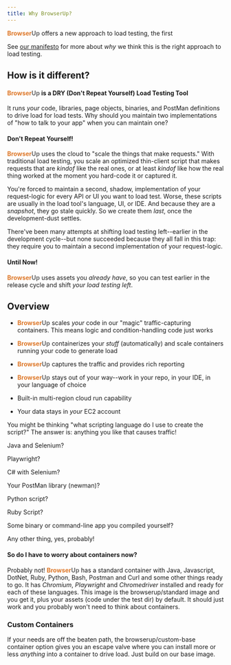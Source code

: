 ```yaml
---
title: Why BrowserUp?
---
```


<span style="font-weight: bold; color: #de792b;">Browser</span><span style="font-weight: bold; color: #6e6e6e;">Up</span> offers a new approach to load testing, the first

See [our manifesto](manifesto.md) for more about _why_ we think this is the right approach to load testing.

## How is it different?

#### <span style="font-weight: bold; color: #de792b;">Browser</span><span style="font-weight: bold; color: #6e6e6e;">Up</span> is a DRY (Don't Repeat Yourself) Load Testing Tool

It runs _your_ code, libraries, page objects, binaries, and PostMan definitions to drive load for load tests.
Why should you maintain two implementations of "how to talk to your app" when you can maintain one?

#### Don't Repeat Yourself!

<span style="font-weight: bold; color: #de792b;">Browser</span><span style="font-weight: bold; color: #6e6e6e;">Up</span> uses the cloud to "scale the things that make requests." With traditional load testing,
you scale an optimized thin-client script that makes requests that are _kindof_ like the real ones,
or at least _kindof_ like how the real thing worked at the moment you hard-code it or captured it.

You're forced to maintain a second, shadow, implementation of your request-logic for every API or UI you want to load test.
Worse, these scripts are usually in the load tool's language, UI, or IDE. And because they are a _snapshot_, they go stale quickly.
So we create them _last_, once the development-dust settles.

There've been many attempts at shifting load testing left--earlier in the development cycle--but none
succeeded because they all fall in this trap: they require you to maintain a second implementation of your
request-logic.

#### Until Now!

<span style="font-weight: bold; color: #de792b;">Browser</span><span style="font-weight: bold; color: #6e6e6e;">Up</span> uses assets you _already have_, so you can test earlier in the release cycle and shift
*your load testing left*.

## Overview

* <span style="font-weight: bold; color: #de792b;">Browser</span><span style="font-weight: bold; color: #6e6e6e;">Up</span> scales _your_ code in our "magic" traffic-capturing containers. This means logic and condition-handling code just works
* <span style="font-weight: bold; color: #de792b;">Browser</span><span style="font-weight: bold; color: #6e6e6e;">Up</span> containerizes your _stuff_ (automatically) and scale containers running your code to generate load
* <span style="font-weight: bold; color: #de792b;">Browser</span><span style="font-weight: bold; color: #6e6e6e;">Up</span> captures the traffic and provides rich reporting

* <span style="font-weight: bold; color: #de792b;">Browser</span><span style="font-weight: bold; color: #6e6e6e;">Up</span> stays out of your way--work in your repo, in your IDE, in your language of choice
* Built-in multi-region cloud run capability
* Your data stays in _your_ EC2 account

You might be thinking "what scripting language do I use to create the script?" The answer is: anything you like that causes traffic!

Java and Selenium? <i class="fas fa-check" style="color: green; padding-left: 15px;"></i>

Playwright? <i class="fas fa-check" style="color: green; padding-left: 15px;"></i>

C# with Selenium? <i class="fas fa-check" style="color: green; padding-left: 15px;"></i>

Your PostMan library (newman)? <i class="fas fa-check" style="color: green; padding-left: 15px;"></i>

Python script? <i class="fas fa-check" style="color: green; padding-left: 15px;"></i>

Ruby Script? <i class="fas fa-check" style="color: green; padding-left: 15px;"></i>

Some binary or command-line app you compiled yourself? <i class="fas fa-check" style="color: green; padding-left: 15px;"></i>

Any other thing, yes, probably!

#### So do I have to worry about containers now?

Probably not! <span style="font-weight: bold; color: #de792b;">Browser</span><span style="font-weight: bold; color: #6e6e6e;">Up</span> has a standard container with Java, Javascript, DotNet, Ruby, Python, Bash, Postman
and Curl and some other things ready to go. It has *Chromium*, *Playwright* and *Chromedriver* installed and ready for each of these languages.
This image is the browserup/standard image and you get it, plus your assets (code under the test dir) by default.
It should just work and you probably won't need to think about containers.


### Custom Containers

If your needs are off the beaten path, the browserup/custom-base container option gives you an escape valve
where you can install more or less *anything* into a container to drive load. Just build on our base image.
